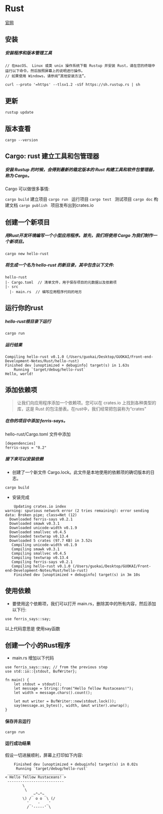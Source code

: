 <!--
 * @Author: guokai05
 * @Date: 2021-09-27 14:52:50
 * @LastEditors: guokai05
 * @LastEditTime: 2021-09-27 15:41:11
-->

#  Rust
[官网](https://www.rust-lang.org/learn/get-started)
## 安装
#####  安装程序和版本管理工具
 ```
 // 在macOS、 Linux 或类 unix 操作系统下载 Rustup 并安装 Rust，请在您的终端中运行以下命令，然后按照屏幕上的说明进行操作。
 // 如果使用 Windows，请参阅“其他安装方法”。

 curl --proto '=https' --tlsv1.2 -sSf https://sh.rustup.rs | sh
 ```
## 更新
```
rustup update
```

## 版本查看
```
cargo --version
```

## Cargo: rust 建立工具和包管理器

##### 安装 Rustup 的时候，会得到最新的稳定版本的 Rust 构建工具和软件包管理器，称为 Cargo。
Cargo 可以做很多事情:

`cargo build`    建立项目
`cargo run `     运行项目
`cargo test `    测试项目
`cargo doc`      构建文档
`cargo publish ` 项目发布出到crates.io


## 创建一个新项目

##### 用Rust开发环境编写一个小型应用程序。首先，我们将使用 Cargo 为我们制作一个新项目。

```
cargo new hello-rust
```
##### 将生成一个名为 hello-rust 的新目录，其中包含以下文件:
```
hello-rust
|- Cargo.toml  // 清单文件，用于保存项目的元数据以及依赖项
|- src
  |- main.rs  // 编写应用程序代码的地方
```


## 运行你的rust 
##### hello-rust根目录下运行
```
cargo run
```
##### 运行结果
```
Compiling hello-rust v0.1.0 (/Users/guokai/Desktop/GUOKAI/Front-end-Development-Notes/Rust/hello-rust)
Finished dev [unoptimized + debuginfo] target(s) in 1.63s
    Running `target/debug/hello-rust`
Hello, world!
```

## 添加依赖项
> 让我们向应用程序添加一个依赖项。您可以在 crates.io 上找到各种类型的库，这是 Rust 的包注册表。在rust中，我们经常把包装称为“crates”
#####  在你的项目中添加 ferris-says。
hello-rust/Cargo.toml 文件中添加
```
[dependencies]
ferris-says = "0.2"
```
##### 接下来可以安装依赖
- 创建了一个新文件 Cargo.lock。此文件是本地使用的依赖项的确切版本的日志。
```
cargo build
```
- 安装完成
```
    Updating crates.io index
warning: spurious network error (2 tries remaining): error sending data: Broken pipe; class=Net (12)
  Downloaded ferris-says v0.2.1
  Downloaded smawk v0.3.1
  Downloaded unicode-width v0.1.9
  Downloaded smallvec v0.4.5
  Downloaded textwrap v0.13.4
  Downloaded 5 crates (97.7 KB) in 3.52s
   Compiling unicode-width v0.1.9
   Compiling smawk v0.3.1
   Compiling smallvec v0.4.5
   Compiling textwrap v0.13.4
   Compiling ferris-says v0.2.1
   Compiling hello-rust v0.1.0 (/Users/guokai/Desktop/GUOKAI/Front-end-Development-Notes/Rust/hello-rust)
    Finished dev [unoptimized + debuginfo] target(s) in 3m 10s
```

## 使用依赖
- 要使用这个依赖项，我们可以打开 main.rs，删除其中的所有内容，然后添加以下行:
```
use ferris_says::say;
```
以上代码意思是 使用say函数


## 创建一个小的Rust程序
- main.rs 增加以下代码
```
use ferris_says::say; // from the previous step
use std::io::{stdout, BufWriter};

fn main() {
    let stdout = stdout();
    let message = String::from("Hello fellow Rustaceans!");
    let width = message.chars().count();

    let mut writer = BufWriter::new(stdout.lock());
    say(message.as_bytes(), width, &mut writer).unwrap();
}
```
#### 保存并且运行
```
cargo run 
```

#### 运行成功结果

假设一切进展顺利，屏幕上打印如下内容:
```
    Finished dev [unoptimized + debuginfo] target(s) in 0.02s
     Running `target/debug/hello-rust`
 __________________________
< Hello fellow Rustaceans! >
 --------------------------
        \
         \
            _~^~^~_
        \) /  o o  \ (/
          '_   -   _'
          / '-----' \
```
